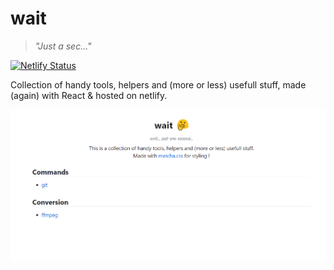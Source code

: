 # wait

> _"Just a sec..."_

[![Netlify Status](https://api.netlify.com/api/v1/badges/8a2789be-5f03-4cb8-bea2-e168b354d936/deploy-status)](https://app.netlify.com/sites/wait-a-sec/deploys)

Collection of handy tools, helpers and (more or less) usefull stuff, made (again) with React & hosted on netlify.

<img src="example.png" />